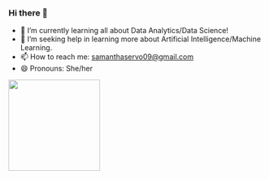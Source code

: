 ### Hi there 👋

<!--
**Vivien707/Vivien707** is a ✨ _special_ ✨ repository because its `README.md` (this file) appears on your GitHub profile. -->

<!-- Here are some ideas to get you started:

- 🔭 I’m currently working on ..
- 👯 I’m looking to collaborate on ... -->
<!-- - 💬 Ask me about ... -->
- 🌱 I’m currently learning all about Data Analytics/Data Science!
- 🤔 I’m seeking help in learning more about Artificial Intelligence/Machine Learning.
- 📫 How to reach me: samanthaservo09@gmail.com
- 😄 Pronouns: She/her
<!--- ⚡ Fun fact: ...-->


<img height="180em" src="https://github-readme-stats.vercel.app/api?username=samservo09&show_icons=true&hide_border=true&&count_private=true&include_all_commits=true"  />


